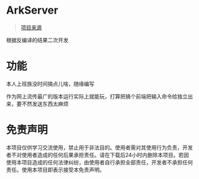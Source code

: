 # ArkServer

> [项目来源](https://github.com/ElainaForever/Arkdays)

根据反编译的结果二次开发

# 功能

本人上班族没时间搞点儿啥，随缘编写

作为网上流传最广的版本运行实际上就能玩，打算把搞个前端把输入命令给独立出来，要不然发送东西太麻烦

# 免责声明

本项目仅供学习交流使用，禁止用于非法目的。使用者需对其使用行为负责，开发者不对使用者造成的任何后果承担责任。请在下载后24小时内删除本项目。若因使用本项目造成的任何法律纠纷，由使用者自行承担全部责任，开发者不承担任何责任。使用本项目即表示接受本免责声明。